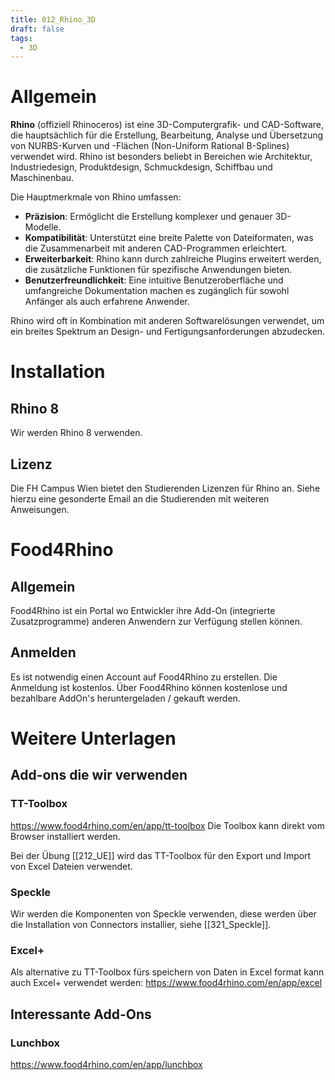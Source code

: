 ```yaml
---
title: 012_Rhino_3D
draft: false
tags:
  - 3D
---
```

# Allgemein

**Rhino** (offiziell Rhinoceros) ist eine 3D-Computergrafik- und CAD-Software, die hauptsächlich für die Erstellung, Bearbeitung, Analyse und Übersetzung von NURBS-Kurven und -Flächen (Non-Uniform Rational B-Splines) verwendet wird. Rhino ist besonders beliebt in Bereichen wie Architektur, Industriedesign, Produktdesign, Schmuckdesign, Schiffbau und Maschinenbau.

Die Hauptmerkmale von Rhino umfassen:

- **Präzision**: Ermöglicht die Erstellung komplexer und genauer 3D-Modelle.
- **Kompatibilität**: Unterstützt eine breite Palette von Dateiformaten, was die Zusammenarbeit mit anderen CAD-Programmen erleichtert.
- **Erweiterbarkeit**: Rhino kann durch zahlreiche Plugins erweitert werden, die zusätzliche Funktionen für spezifische Anwendungen bieten.
- **Benutzerfreundlichkeit**: Eine intuitive Benutzeroberfläche und umfangreiche Dokumentation machen es zugänglich für sowohl Anfänger als auch erfahrene Anwender.

Rhino wird oft in Kombination mit anderen Softwarelösungen verwendet, um ein breites Spektrum an Design- und Fertigungsanforderungen abzudecken.
# Installation

## Rhino 8
Wir werden Rhino 8 verwenden.

## Lizenz
Die FH Campus Wien bietet den Studierenden Lizenzen für Rhino an. Siehe hierzu eine gesonderte Email an die Studierenden mit weiteren Anweisungen.

# Food4Rhino
## Allgemein
Food4Rhino ist ein Portal wo Entwickler ihre Add-On (integrierte Zusatzprogramme) anderen Anwendern zur Verfügung stellen können.

## Anmelden
Es ist notwendig einen Account auf Food4Rhino zu erstellen. Die Anmeldung ist kostenlos. Über Food4Rhino können kostenlose und bezahlbare AddOn's heruntergeladen / gekauft werden.

# Weitere Unterlagen

## Add-ons die wir verwenden

### TT-Toolbox
https://www.food4rhino.com/en/app/tt-toolbox
Die Toolbox kann direkt vom Browser installiert werden.

Bei der Übung [[212_UE]] wird das TT-Toolbox für den Export und Import von Excel Dateien verwendet.

### Speckle
Wir werden die Komponenten von Speckle verwenden, diese werden über die Installation von Connectors installier, siehe [[321_Speckle]].


### Excel+

Als alternative zu TT-Toolbox fürs speichern von Daten in Excel format kann auch Excel+ verwendet werden:
https://www.food4rhino.com/en/app/excel

## Interessante Add-Ons

### Lunchbox
https://www.food4rhino.com/en/app/lunchbox


